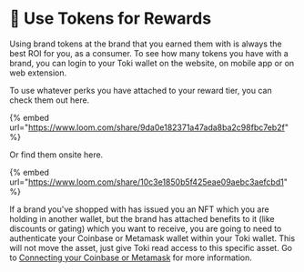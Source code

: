 # 📎 Use Tokens for Rewards

Using brand tokens at the brand that you earned them with is always the best ROI for you, as a consumer. To see how many tokens you have with a brand, you can login to your Toki wallet on the website, on mobile app or on web extension.&#x20;

To use whatever perks you have attached to your reward tier, you can check them out here.

{% embed url="https://www.loom.com/share/9da0e182371a47ada8ba2c98fbc7eb2f" %}

Or find them onsite here.

{% embed url="https://www.loom.com/share/10c3e1850b5f425eae09aebc3aefcbd1" %}

If a brand you've shopped with has issued you an NFT which you are holding in another wallet, but the brand has attached benefits to it (like discounts or gating) which you want to receive, you are going to need to authenticate your Coinbase or Metamask wallet within your Toki wallet. This will not move the asset, just give Toki read access to this specific asset. Go to [Connecting your Coinbase or Metamask](../spending-tokens.md) for more information.
